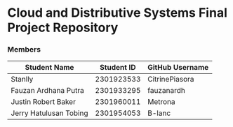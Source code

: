 # Cloud and Distributive Systems Final Project Repository

### Members

| Student Name           | Student ID | GitHub Username |
| ---------------------- | ---------- | --------------- |
| Stanlly                | 2301923533 | CitrinePiasora  |
| Fauzan Ardhana Putra   | 2301933295 | fauzanardh      |
| Justin Robert Baker    | 2301960011 | Metrona         |
| Jerry Hatulusan Tobing | 2301954053 | B-lanc          |
